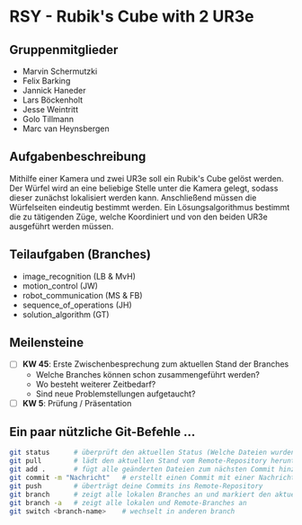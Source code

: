 # RSY - Rubik's Cube with 2 UR3e
## Gruppenmitglieder
- Marvin Schermutzki
- Felix Barking
- Jannick Haneder
- Lars Böckenholt
- Jesse Weintritt
- Golo Tillmann
- Marc van Heynsbergen
## Aufgabenbeschreibung
Mithilfe einer Kamera und zwei UR3e soll ein Rubik's Cube gelöst werden. Der Würfel wird an eine beliebige Stelle unter die Kamera gelegt, sodass dieser zunächst lokalisiert werden kann. Anschließend müssen die Würfelseiten eindeutig bestimmt werden. Ein Lösungsalgorithmus bestimmt die zu tätigenden Züge, welche Koordiniert und von den beiden UR3e ausgeführt werden müssen.
## Teilaufgaben (Branches)
- image_recognition (LB & MvH)
- motion_control (JW)
- robot_communication (MS & FB)
- sequence_of_operations (JH)
- solution_algorithm (GT)
## Meilensteine
- [ ] **KW 45**: Erste Zwischenbesprechung zum aktuellen Stand der Branches
    - Welche Branches können schon zusammengeführt werden?
    - Wo besteht weiterer Zeitbedarf?
    - Sind neue Problemstellungen aufgetaucht?
- [ ] **KW 5**: Prüfung / Präsentation
## Ein paar nützliche Git-Befehle ...
```bash
git status      # überprüft den aktuellen Status (Welche Dateien wurden geändert?)
git pull        # lädt den aktuellen Stand vom Remote-Repository herunter
git add .       # fügt alle geänderten Dateien zum nächsten Commit hinzu
git commit -m "Nachricht"   # erstellt einen Commit mit einer Nachricht (optional ergänzen)
git push        # überträgt deine Commits ins Remote-Repository
git branch      # zeigt alle lokalen Branches an und markiert den aktuellen
git branch -a   # zeigt alle lokalen und Remote-Branches an
git switch <branch-name>    # wechselt in anderen branch
```